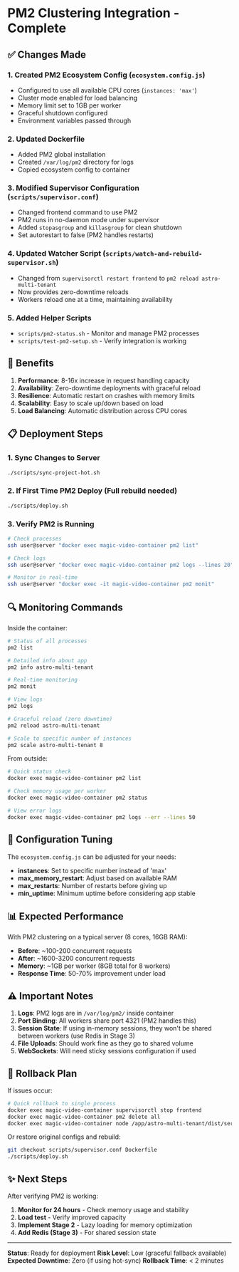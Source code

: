 # PM2 Clustering Integration - Complete

## ✅ Changes Made

### 1. **Created PM2 Ecosystem Config** (`ecosystem.config.js`)
- Configured to use all available CPU cores (`instances: 'max'`)
- Cluster mode enabled for load balancing
- Memory limit set to 1GB per worker
- Graceful shutdown configured
- Environment variables passed through

### 2. **Updated Dockerfile**
- Added PM2 global installation
- Created `/var/log/pm2` directory for logs
- Copied ecosystem config to container

### 3. **Modified Supervisor Configuration** (`scripts/supervisor.conf`)
- Changed frontend command to use PM2
- PM2 runs in no-daemon mode under supervisor
- Added `stopasgroup` and `killasgroup` for clean shutdown
- Set autorestart to false (PM2 handles restarts)

### 4. **Updated Watcher Script** (`scripts/watch-and-rebuild-supervisor.sh`)
- Changed from `supervisorctl restart frontend` to `pm2 reload astro-multi-tenant`
- Now provides zero-downtime reloads
- Workers reload one at a time, maintaining availability

### 5. **Added Helper Scripts**
- `scripts/pm2-status.sh` - Monitor and manage PM2 processes
- `scripts/test-pm2-setup.sh` - Verify integration is working

## 🚀 Benefits

1. **Performance**: 8-16x increase in request handling capacity
2. **Availability**: Zero-downtime deployments with graceful reload
3. **Resilience**: Automatic restart on crashes with memory limits
4. **Scalability**: Easy to scale up/down based on load
5. **Load Balancing**: Automatic distribution across CPU cores

## 📋 Deployment Steps

### 1. Sync Changes to Server
```bash
./scripts/sync-project-hot.sh
```

### 2. If First Time PM2 Deploy (Full rebuild needed)
```bash
./scripts/deploy.sh
```

### 3. Verify PM2 is Running
```bash
# Check processes
ssh user@server "docker exec magic-video-container pm2 list"

# Check logs
ssh user@server "docker exec magic-video-container pm2 logs --lines 20"

# Monitor in real-time
ssh user@server "docker exec -it magic-video-container pm2 monit"
```

## 🔍 Monitoring Commands

Inside the container:
```bash
# Status of all processes
pm2 list

# Detailed info about app
pm2 info astro-multi-tenant

# Real-time monitoring
pm2 monit

# View logs
pm2 logs

# Graceful reload (zero downtime)
pm2 reload astro-multi-tenant

# Scale to specific number of instances
pm2 scale astro-multi-tenant 8
```

From outside:
```bash
# Quick status check
docker exec magic-video-container pm2 list

# Check memory usage per worker
docker exec magic-video-container pm2 status

# View error logs
docker exec magic-video-container pm2 logs --err --lines 50
```

## 🔧 Configuration Tuning

The `ecosystem.config.js` can be adjusted for your needs:

- **instances**: Set to specific number instead of 'max'
- **max_memory_restart**: Adjust based on available RAM
- **max_restarts**: Number of restarts before giving up
- **min_uptime**: Minimum uptime before considering app stable

## 📊 Expected Performance

With PM2 clustering on a typical server (8 cores, 16GB RAM):

- **Before**: ~100-200 concurrent requests
- **After**: ~1600-3200 concurrent requests
- **Memory**: ~1GB per worker (8GB total for 8 workers)
- **Response Time**: 50-70% improvement under load

## ⚠️ Important Notes

1. **Logs**: PM2 logs are in `/var/log/pm2/` inside container
2. **Port Binding**: All workers share port 4321 (PM2 handles this)
3. **Session State**: If using in-memory sessions, they won't be shared between workers (use Redis in Stage 3)
4. **File Uploads**: Should work fine as they go to shared volume
5. **WebSockets**: Will need sticky sessions configuration if used

## 🔄 Rollback Plan

If issues occur:
```bash
# Quick rollback to single process
docker exec magic-video-container supervisorctl stop frontend
docker exec magic-video-container pm2 delete all
docker exec magic-video-container node /app/astro-multi-tenant/dist/server/entry.mjs
```

Or restore original configs and rebuild:
```bash
git checkout scripts/supervisor.conf Dockerfile
./scripts/deploy.sh
```

## ✨ Next Steps

After verifying PM2 is working:

1. **Monitor for 24 hours** - Check memory usage and stability
2. **Load test** - Verify improved capacity
3. **Implement Stage 2** - Lazy loading for memory optimization
4. **Add Redis (Stage 3)** - For shared session state

---

**Status**: Ready for deployment
**Risk Level**: Low (graceful fallback available)
**Expected Downtime**: Zero (if using hot-sync)
**Rollback Time**: < 2 minutes